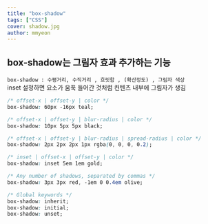 ```yaml
---
title: "box-shadow"
tags: ["CSS"]
cover: shadow.jpg
author: mmyeon
---
```


## box-shadow는 그림자 효과 추가하는 기능

`box-shadow : 수평거리, 수직거리 , 흐릿함 , (확산정도) , 그림자 색상`
<br>
inset 설정하면 요소가 움푹 들어간 것처럼 컨텐츠 내부에 그림자가 생김

```css
/* offset-x | offset-y | color */
box-shadow: 60px -16px teal;

/* offset-x | offset-y | blur-radius | color */
box-shadow: 10px 5px 5px black;

/* offset-x | offset-y | blur-radius | spread-radius | color */
box-shadow: 2px 2px 2px 1px rgba(0, 0, 0, 0.2);

/* inset | offset-x | offset-y | color */
box-shadow: inset 5em 1em gold;

/* Any number of shadows, separated by commas */
box-shadow: 3px 3px red, -1em 0 0.4em olive;

/* Global keywords */
box-shadow: inherit;
box-shadow: initial;
box-shadow: unset;
```

